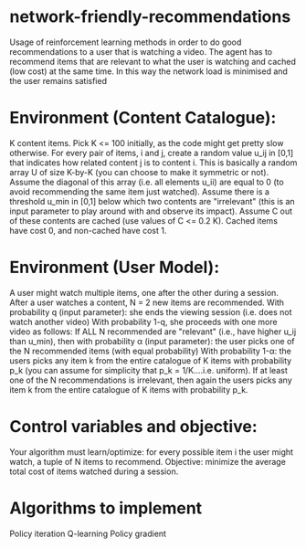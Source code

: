 # network-friendly-recommendations
Usage of reinforcement learning methods in order to do good recommendations to a user that is watching a video. The agent has to recommend items that are relevant to what the user is watching and cached (low cost) at the same time. In this way the network load is minimised and the user remains satisfied

# Environment (Content Catalogue):
K content items. Pick K <= 100 initially, as the code might get pretty slow otherwise.
For every pair of items, i and j, create a random value u_ij in [0,1] that indicates how related content j is to content i. This is basically a random array U of size K-by-K (you can choose to make it symmetric or not). Assume the diagonal of this array (i.e. all elements u_ii) are equal to 0 (to avoid recommending the same item just watched).
Assume there is a threshold u_min in [0,1] below which two contents are "irrelevant" (this is an input parameter to play around with and observe its impact). 
Assume C out of these contents are cached (use values of C <= 0.2 K). Cached items have cost 0, and non-cached have cost 1.

# Environment (User Model):
A user might watch multiple items, one after the other during a session.
After a user watches a content, N = 2 new items are recommended.
With probability q (input parameter): she ends the viewing session (i.e. does not watch another video)
With probability 1-q, she proceeds with one more video as follows:
If ALL N recommended are "relevant" (i.e., have higher u_ij than u_min), then
with probability α (input parameter): the user picks one of the N recommended items (with equal probability)
With probability 1-α: the users picks any item k from the entire catalogue of K items with probability p_k (you can assume for simplicity that p_k = 1/K....i.e. uniform).
If at least one of the N recommendations is irrelevant, then again the users picks any item k from the entire catalogue of K items with probability p_k.

# Control variables and objective:
Your algorithm must learn/optimize: for every possible item i the user might watch, a tuple of N items to recommend.
Objective: minimize the average total cost of items watched during a session.

# Algorithms to implement
Policy iteration
Q-learning
Policy gradient
